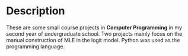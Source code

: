 # Description
These are some small course projects in **Computer Programming** in my second year of undergraduate school. Two projects mainly focus on the manual construction of MLE in the logit model. Python was used as the programming language.
